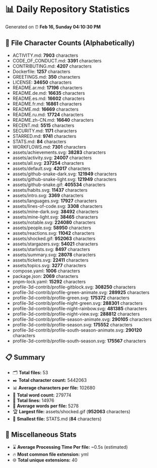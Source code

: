 # 📊 Daily Repository Statistics
Generated on ⏰ **Feb 16, Sunday 04:10:30 PM**

## 📂 File Character Counts (Alphabetically)
- ACTIVITY.md: **7903** characters
- CODE_OF_CONDUCT.md: **3391** characters
- CONTRIBUTING.md: **4207** characters
- Dockerfile: **1257** characters
- GREETINGS.md: **350** characters
- LICENSE: **34650** characters
- README.ar.md: **17196** characters
- README.de.md: **16635** characters
- README.es.md: **16602** characters
- README.fr.md: **16861** characters
- README.md: **16669** characters
- README.ru.md: **17724** characters
- README.zh-CN.md: **16640** characters
- RECENT.md: **5515** characters
- SECURITY.md: **1171** characters
- STARRED.md: **9741** characters
- STATS.md: **84** characters
- WORKFLOWS.md: **7301** characters
- assets/achievements.svg: **38283** characters
- assets/activity.svg: **24007** characters
- assets/all.svg: **237254** characters
- assets/default.svg: **42017** characters
- assets/github-snake-dark.svg: **121949** characters
- assets/github-snake-light.svg: **121949** characters
- assets/github-snake.gif: **405534** characters
- assets/habits.svg: **11437** characters
- assets/intro.svg: **3369** characters
- assets/languages.svg: **17927** characters
- assets/lines-of-code.svg: **3308** characters
- assets/mine-dark.svg: **38492** characters
- assets/mine-light.svg: **38465** characters
- assets/notable.svg: **224080** characters
- assets/people.svg: **58950** characters
- assets/reactions.svg: **11042** characters
- assets/shocked.gif: **952063** characters
- assets/stargazers.svg: **54021** characters
- assets/starlists.svg: **8497** characters
- assets/summary.svg: **28078** characters
- assets/tickets.svg: **22411** characters
- assets/topics.svg: **3277** characters
- compose.yaml: **1006** characters
- package.json: **2069** characters
- pnpm-lock.yaml: **15292** characters
- profile-3d-contrib/profile-gitblock.svg: **308250** characters
- profile-3d-contrib/profile-green-animate.svg: **289925** characters
- profile-3d-contrib/profile-green.svg: **175372** characters
- profile-3d-contrib/profile-night-green.svg: **288301** characters
- profile-3d-contrib/profile-night-rainbow.svg: **481385** characters
- profile-3d-contrib/profile-night-view.svg: **288812** characters
- profile-3d-contrib/profile-season-animate.svg: **290105** characters
- profile-3d-contrib/profile-season.svg: **175552** characters
- profile-3d-contrib/profile-south-season-animate.svg: **290120** characters
- profile-3d-contrib/profile-south-season.svg: **175567** characters

## 📋 Summary
- 🗂️ **Total files:** 53
- ✒️ **Total character count:** 5442063
- 📊 **Average characters per file:** 102680
- 📝 **Total word count:** 279774
- 🧾 **Total lines:** 14976
- 📐 **Average words per file:** 5278
- 🏆 **Largest file:** assets/shocked.gif (**952063** characters)
- 🥉 **Smallest file:** STATS.md (**84** characters)

## 🌟 Miscellaneous Stats
- ⌛ **Average Processing Time Per file:** ~0.5s (estimated)
- 🔥 **Most common file extension:** yml
- 🌐 **Total unique extensions:** 40

